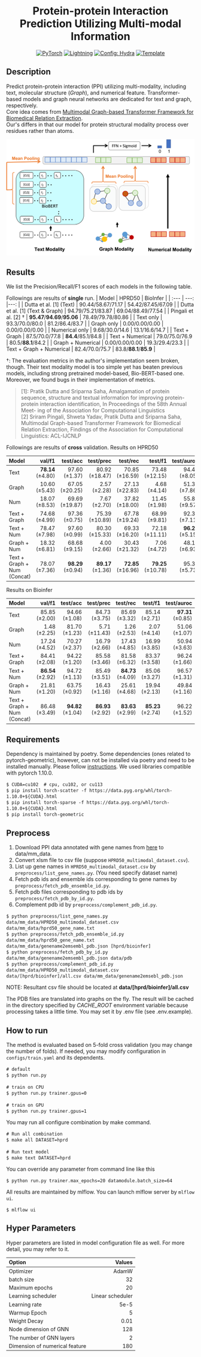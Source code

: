 <div align="center">

# Protein-protein Interaction Prediction Utilizing Multi-modal Information

<a href="https://pytorch.org/get-started/locally/"><img alt="PyTorch" src="https://img.shields.io/badge/PyTorch-ee4c2c?logo=pytorch&logoColor=white"></a>
<a href="https://pytorchlightning.ai/"><img alt="Lightning" src="https://img.shields.io/badge/-Lightning-792ee5?logo=pytorchlightning&logoColor=white"></a>
<a href="https://hydra.cc/"><img alt="Config: Hydra" src="https://img.shields.io/badge/Config-Hydra-89b8cd"></a>
<a href="https://github.com/ashleve/lightning-hydra-template"><img alt="Template" src="https://img.shields.io/badge/-Lightning--Hydra--Template-017F2F?style=flat&logo=github&labelColor=gray"></a><br>

</div>

## Description
Predict protein-protein interaction (PPI) utilizing multi-modality, including text, molecular structure (*Graph*), and numerical feature.
Transformer-based models and graph neural networks are dedicated for text and graph, respectively.\
Core idea comes from [Multimodal Graph-based Transformer Framework for Biomedical Relation Extraction](https://aclanthology.org/2021.findings-acl.328/).\
Our's differs in that our model for protein structural modality process over residues rather than atoms.

![Overview](imgs/overview.png)



## Results
We list the Precision/Recall/F1 scores of each models in the following table.

Followings are results of **single** run.
| Model | HPRD50 | BioInfer |
| :--- | ---: |---: |
| Dutta et al. [1] (Text) | 90.44/58.67/71.17 | 54.42/87.45/67.09 |
| Dutta et al. [1] (Text & Graph) | 94.79/75.21/83.87 | 69.04/88.49/77.54 |
| Pingali et al. [2] &dagger; | **95.47**/**94.69**/**95.06** | 78.49/79.78/80.86 |
| Text only | 93.3/70.0/80.0 | 81.2/86.4/83.7 |
| Graph only | 0.00/0.00/0.00 | 0.00/0.00/0.00 |
| Numerical only | 9.68/30.0/14.6 | 13.1/16.6/14.7 |
| Text + Graph | 87.5/70.0/77.8 | **84.4**/85.1/84.8 |
| Text + Numerical | 79.0/75.0/76.9 | 80.5/**88.1**/84.2 |
| Graph + Numerical | 0.00/0.00/0.00 | 19.3/29.4/23.3 |
| Text + Graph + Numerical | 82.4/70.0/75.7 | 83.8/**88.1**/**85.9** |

&dagger;: The evaluation metrics in the author's implementation seem broken, though. Their text modality model is too simple yet has beaten previous models, including strong pretrained model-based, Bio-BERT-based one. Moreover, we found bugs in their implementation of metrics.

> [1]: Pratik Dutta and Sriparna Saha, Amalgamation of protein sequence, structure and textual information for improving protein-protein interaction identification, In Proceedings of the 58th Annual Meet- ing of the Association for Computational Linguistics\
> [2] Sriram Pingali, Shweta Yadav, Pratik Dutta and Sriparna Saha, Multimodal Graph-based Transformer Framework for Biomedical Relation Extraction, Findings of the Association for Computational Linguistics: ACL-IJCNLP

Followings are results of **cross** validation.
Results on HPRD50

| Model | val/f1 | test/acc | test/prec | test/rec | test/f1 | test/auroc |
| :--- | ---: | ---: | ---: | ---: | ---: | ---: |
| Text | **78.14** (±4.80) | 97.60 (±1.37) | 80.92 (±18.47) | 70.85 (±16.59) | 73.48 (±12.15) | 94.45 (±8.05) |
| Graph | 10.60 (±5.43) | 67.05 (±20.25) | 2.57 (±2.28) | 27.13 (±22.83) | 4.68 (±4.14) | 51.37 (±7.86) |
| Num | 18.07 (±8.53) | 69.69 (±19.87) | 7.67 (±2.70) | 37.82 (±18.00) | 11.45 (±1.98) | 55.81 (±9.57) |
| Text + Graph | 74.68 (±4.99) | 97.36 (±0.75) | 75.39 (±10.89) | 67.78 (±19.24) | 68.99 (±9.81) | 92.31 (±7.11) |
| Text + Num | 78.47 (±7.98) | 97.60 (±0.99) | 80.30 (±15.33) | 69.33 (±16.20) | 72.18 (±11.11) | **96.24** (±5.15) |
| Graph + Num | 18.32 (±6.81) | 68.68 (±9.15) | 4.00 (±2.66) | 30.43 (±21.32) | 7.06 (±4.72) | 48.13 (±6.93) |
| Text + Graph + Num (Concat) | 78.07 (±7.36) | **98.29** (±0.94) | **89.17** (±1.36) | **72.85** (±16.96) | **79.25** (±10.78) | 95.37 (±5.73) |

Results on Bioinfer

| Model | val/f1 | test/acc | test/prec | test/rec | test/f1 | test/auroc |
| :--- | ---: | ---: | ---: | ---: | ---: | ---: |
| Text | 85.85 (±2.00) | 94.66 (±1.08) | 84.73 (±3.75) | 85.69 (±3.32) | 85.14 (±2.71) | **97.31** (±0.85) |
| Graph | 1.48 (±2.25) | 81.70 (±1.23) | 5.71 (±11.43) | 1.26 (±2.53) | 2.07 (±4.14) | 51.06 (±1.07) |
| Num | 17.24 (±4.52) | 70.27 (±2.37) | 16.79 (±2.66) | 17.43 (±4.85) | 16.99 (±3.85) | 50.94 (±3.63) |
| Text + Graph | 84.41 (±2.08) | 94.22 (±1.20) | 85.58 (±3.46) | 81.58 (±6.32) | 83.37 (±3.58) | 96.24 (±1.66) |
| Text + Num | **86.54** (±2.92) | 94.72 (±1.13) | 85.49 (±3.51) | **84.73** (±4.09) | 85.06 (±3.27) | 96.57 (±1.31) |
| Graph + Num | 21.81 (±1.20) | 63.75 (±0.92) | 16.43 (±1.16) | 25.61 (±4.68) | 19.94 (±2.13) | 49.84 (±1.16) |
| Text + Graph + Num (Concat) | 86.48 (±3.49) | **94.82** (±1.04) | **86.93** (±2.92) | **83.63** (±2.99) | **85.23** (±2.74) | 96.22 (±1.52) |

## Requirements
Dependency is maintained by poetry. Some dependencies (ones related to pytorch-geometric), however, can not be installed via poetry and need to be installed manually.
Please follow [instructions](https://github.com/pyg-team/pytorch_geometric#installation).
We used libraries compatible with pytorch 1.10.0.
```console
$ CUDA=cu102  # cpu, cu102, or cu113
$ pip install torch-scatter -f https://data.pyg.org/whl/torch-1.10.0+${CUDA}.html
$ pip install torch-sparse -f https://data.pyg.org/whl/torch-1.10.0+${CUDA}.html
$ pip install torch-geometric
```

## Preprocess
1. Download PPI data annotated with gene names from [here](https://github.com/duttaprat/MM_PPI_NLP) to data/mm_data.
2. Convert xlsm file to csv file (suppose `HPRD50_multimodal_dataset.csv`).
3. List up gene names in `HPRD50_multimodal_dataset.csv` by `preprocess/list_gene_names.py`. (You need specify dataset name)
4. Fetch pdb ids and ensemble ids corresponding to gene names by `preprocess/fetch_pdb_ensemble_id.py`.
5. Fetch pdb files corresponding to pdb ids by `preprocess/fetch_pdb_by_id.py`.
6. Complement pdb id by `preprocess/complement_pdb_id.py`.

```console
$ python preprocess/list_gene_names.py data/mm_data/HPRD50_multimodal_dataset.csv  data/mm_data/hprd50_gene_name.txt
$ python preprocess/fetch_pdb_ensemble_id.py data/mm_data/hprd50_gene_name.txt data/mm_data/genename2emsembl_pdb.json [hprd/bioinfer]
$ python preprocess/fetch_pdb_by_id.py data/mm_data/genename2emsembl_pdb.json data/pdb
$ python preprocess/complement_pdb_id.py data/mm_data/HPRD50_multimodal_dataset.csv data/[hprd/bioinfer]/all.csv data/mm_data/genename2emsebl_pdb.json
```

NOTE: Resultant csv file should be located at **data/[hprd/bioinfer]/all.csv**

The PDB files are translated into graphs on the fly.
The result will be cached in the directory specified by *CACHE_ROOT* environment variable because processing takes a little time.
You may set it by .env file (see .env.example).


## How to run

The method is evaluated based on 5-fold cross validation (you may change the number of folds).
If needed, you may modify configuration in `configs/train.yaml` and its dependents.
```console
# default
$ python run.py

# train on CPU
$ python run.py trainer.gpus=0

# train on GPU
$ python run.py trainer.gpus=1
```

You may run all configure combination by make command.
```console
# Run all combination
$ make all DATASET=hprd

# Run text model
$ make text DATASET=hprd
```
You can override any parameter from command line like this
```console
$ python run.py trainer.max_epochs=20 datamodule.batch_size=64
```

All results are maintained by mlflow. You can launch mlflow server by `mlflow ui`.
```console
$ mlflow ui
```


## Hyper Parameters
Hyper parameters are listed in model configuration file as well. For more detail, you may refer to it.

| Option | Values|
| :--- | ---: |
| Optimizer | AdamW |
| batch size | 32 |
| Maximum epochs | 20 |
| Learning scheduler | Linear scheduler |
| Learning rate | 5e-5 |
| Warmup Epoch | 5 |
| Weight Decay | 0.01 |
| Node dimension of GNN | 128 |
| The number of GNN layers | 2 |
| Dimension of numerical feature | 180 |

